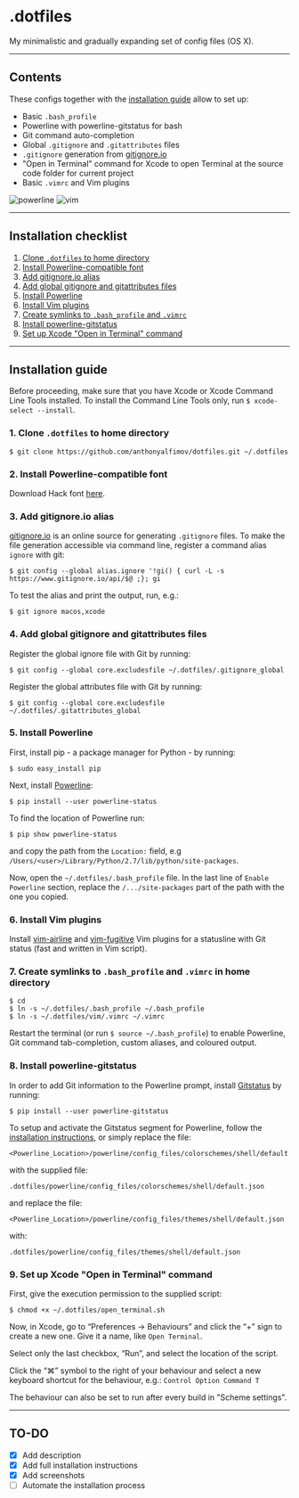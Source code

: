 # .dotfiles

My minimalistic and gradually expanding set of config files (OS X).

---

## Contents
These configs together with the [installation guide](#installation-guide)
allow to set up:
- Basic `.bash_profile`
- Powerline with powerline-gitstatus for bash
- Git command auto-completion
- Global `.gitignore` and `.gitattributes` files
- `.gitignore` generation from [gitignore.io](https://www.gitignore.io)
- "Open in Terminal" command for Xcode to open Terminal at the source code
folder for current project
- Basic `.vimrc` and Vim plugins

![powerline](https://user-images.githubusercontent.com/43878921/49591463-96be0b00-f97f-11e8-9f42-47cf4c5e605c.png)
![vim](https://user-images.githubusercontent.com/43878921/49591987-fcf75d80-f980-11e8-90ed-8ffaf0aadfaa.png)

---

## Installation checklist
1. [Clone `.dotfiles` to home directory](#1-clone-dotfiles-to-home-directory)
2. [Install Powerline-compatible font](#2-install-powerline-compatible-font)
3. [Add gitignore.io alias](#3-add-gitignoreio-alias)
4. [Add global gitignore and gitattributes files](#4-add-global-gitignore-and-gitattributes-files)
5. [Install Powerline](#5-install-powerline)
6. [Install Vim plugins](#6-install-vim-plugins)
7. [Create symlinks to `.bash_profile` and `.vimrc`](#7-create-symlinks-to-bash_profile-and-vimrc-in-home-directory)
8. [Install powerline-gitstatus](#8-install-powerline-gitstatus)
9. [Set up Xcode "Open in Terminal" command](#9-set-up-xcode-open-in-terminal-command)

---

## Installation guide

Before proceeding, make sure that you have Xcode or Xcode Command Line Tools installed.
To install the Command Line Tools only, run `$ xcode-select --install`.

### 1. Clone `.dotfiles` to home directory
```
$ git clone https://github.com/anthonyalfimov/dotfiles.git ~/.dotfiles
```

### 2. Install Powerline-compatible font
Download Hack font [here](https://sourcefoundry.org/hack/).

### 3. Add gitignore.io alias
[gitignore.io](https://www.gitignore.io) is an online source for generating `.gitignore` files.
To make the file generation accessible via command line, register a command alias `ignore` with git:
```
$ git config --global alias.ignore '!gi() { curl -L -s https://www.gitignore.io/api/$@ ;}; gi
```
To test the alias and print the output, run, e.g.:
```
$ git ignore macos,xcode
```

### 4. Add global gitignore and gitattributes files
Register the global ignore file with Git by running:
```
$ git config --global core.excludesfile ~/.dotfiles/.gitignore_global
```
Register the global attributes file with Git by running:
```
$ git config --global core.excludesfile ~/.dotfiles/.gitattributes_global
```

### 5. Install Powerline
First, install pip - a package manager for Python - by running:
```
$ sudo easy_install pip
```

Next, install [Powerline](https://github.com/powerline/powerline):

```
$ pip install --user powerline-status
```

To find the location of Powerline run:
```
$ pip show powerline-status
```
and copy the path from the `Location:` field, e.g `/Users/<user>/Library/Python/2.7/lib/python/site-packages`.

Now, open the `~/.dotfiles/.bash_profile` file. In the last line of
`Enable Powerline` section, replace the `/.../site-packages` part of the path
with the one you copied.

### 6. Install Vim plugins
Install [vim-airline](https://github.com/vim-airline/vim-airline) and
[vim-fugitive](https://github.com/tpope/vim-fugitive) Vim plugins for a
statusline with Git status (fast and written in Vim script).

### 7. Create symlinks to `.bash_profile` and `.vimrc` in home directory
```
$ cd
$ ln -s ~/.dotfiles/.bash_profile ~/.bash_profile
$ ln -s ~/.dotfiles/vim/.vimrc ~/.vimrc
```

Restart the terminal (or run `$ source ~/.bash_profile`) to enable Powerline,
Git command tab-completion, custom aliases, and coloured output.

### 8. Install powerline-gitstatus
In order to add Git information to the Powerline prompt, install [Gitstatus](https://github.com/jaspernbrouwer/powerline-gitstatus)
by running:
```
$ pip install --user powerline-gitstatus
```
To setup and activate the Gitstatus segment for Powerline, follow the
[installation instructions](https://github.com/jaspernbrouwer/powerline-gitstatus#installation),
or simply replace the file:
```
<Powerline_Location>/powerline/config_files/colorschemes/shell/default.json
```
with the supplied file:
```
.dotfiles/powerline/config_files/colorschemes/shell/default.json
```

and replace the file:
```
<Powerline_Location>/powerline/config_files/themes/shell/default.json
```
with:
```
.dotfiles/powerline/config_files/themes/shell/default.json
```

### 9. Set up Xcode "Open in Terminal" command
First, give the execution permission to the supplied script:
```
$ chmod +x ~/.dotfiles/open_terminal.sh
```

Now, in Xcode, go to “Preferences -> Behaviours” and click the “+” sign to
create a new one. Give it a name, like `Open Terminal`.

Select only the last checkbox, “Run”, and select the location of the script.

Click the “⌘” symbol to the right of your behaviour and select a new
keyboard shortcut for the behaviour, e.g.:
`Control Option Command T`

The behaviour can also be set to run after every build in "Scheme settings".

---

## TO-DO
- [x] Add description
- [x] Add full installation instructions
- [x] Add screenshots
- [ ] Automate the installation process
